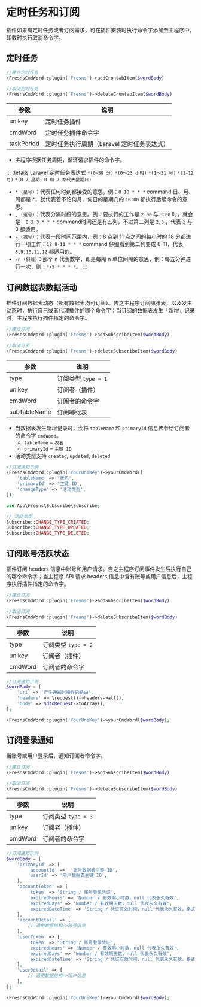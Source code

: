 # 定时任务和订阅

插件如果有定时任务或者订阅需求，可在插件安装时执行命令字添加至主程序中，卸载时执行取消命令字。

## 定时任务

```php
//建立定时任务
\FresnsCmdWord::plugin('Fresns')->addCrontabItem($wordBody)

//取消定时任务
\FresnsCmdWord::plugin('Fresns')->deleteCrontabItem($wordBody)
```

| 参数 | 说明 |
| --- | --- |
| unikey | 定时任务插件 |
| cmdWord | 定时任务插件命令字 |
| taskPeriod | 定时任务执行周期（Laravel 定时任务表达式） |

- 主程序根据任务周期，循环请求插件的命令字。

::: details Laravel 定时任务表达式
`*(0~59 分)` `*(0～23 小时)` `*(1～31 号)` `*(1-12 月)` `*(0-7 星期，0 和 7 都代表星期日)`

- `* (星号)`：代表任何时刻都接受的意思。例：`0 10 * * *` command 日、月、周都是 *，就代表着不论何月、何日的星期几的 `10:00` 都执行后续命令的意思。
- `, (逗号)`：代表分隔时段的意思。例：要执行的工作是 `2:00` 与 `3:00` 时，就会是：`0 2,3 * * *` command时间还是有五列，不过第二列是 `2,3` ，代表 2 与 3 都适用。
- `- (减号)`：代表一段时间范围内，例：8 点到 11 点之间的每小时的 18 分都进行一项工作：`18 8-11 * * *` command 仔细看到第二列变成 8-11，代表 `8,9,10,11,12` 都适用的。
- `/n (斜线)`：那个 n 代表数字，即是每隔 n 单位间隔的意思，例：每五分钟进行一次，则：`*/5 * * * *`。
:::

## 订阅数据表数据活动

插件订阅数据表动态（所有数据表均可订阅）。告之主程序订阅哪张表，以及发生动态时，执行自己或者代理插件的哪个命令字；当订阅的数据表发生「新增」记录时，主程序执行插件指定的命令字。

```php
//建立订阅
\FresnsCmdWord::plugin('Fresns')->addSubscribeItem($wordBody)

//取消订阅
\FresnsCmdWord::plugin('Fresns')->deleteSubscribeItem($wordBody)
```

| 参数 | 说明 |
| --- | --- |
| type | 订阅类型 `type = 1` |
| unikey | 订阅者（插件） |
| cmdWord | 订阅者的命令字 |
| subTableName | 订阅哪张表 |

- 当数据表发生新增记录时，会将 `tableName` 和 `primaryId` 信息传参给订阅者的命令字 `cmdWord`。
    - `tableName` = `表名`
    - `primaryId` = `主键 ID`
- 活动类型支持 `created`, `updated`, `deleted`

```php
//订阅通知示例
\FresnsCmdWord::plugin('YourUniKey')->yourCmdWord([
    'tableName' => '表名',
    'primaryId' => '主键 ID',
    'changeType' => '活动类型',
]);
```

```php
use App\Fresns\Subscribe\Subscribe;

// 活动类型
Subscribe::CHANGE_TYPE_CREATED;
Subscribe::CHANGE_TYPE_UPDATED;
Subscribe::CHANGE_TYPE_DELETED;
```

## 订阅账号活跃状态

插件订阅 headers 信息中账号和用户请求。告之主程序订阅事件发生后执行自己的哪个命令字；当主程序 API 请求 headers 信息中含有账号或用户信息后，主程序执行插件指定的命令字。

```php
//建立订阅
\FresnsCmdWord::plugin('Fresns')->addSubscribeItem($wordBody)

//取消订阅
\FresnsCmdWord::plugin('Fresns')->deleteSubscribeItem($wordBody)
```

| 参数 | 说明 |
| --- | --- |
| type | 订阅类型 `type = 2` |
| unikey | 订阅者（插件） |
| cmdWord | 订阅者的命令字 |

```php
//订阅通知示例
$wordBody = [
    'uri' => '产生通知时操作的路由',
    'headers' => \request()->headers->all(),
    'body' => $dtoRequest->toArray(),
];

\FresnsCmdWord::plugin('YourUniKey')->yourCmdWord($wordBody);
```

## 订阅登录通知

当账号或用户登录后，通知订阅者命令字。

```php
//建立订阅
\FresnsCmdWord::plugin('Fresns')->addSubscribeItem($wordBody)

//取消订阅
\FresnsCmdWord::plugin('Fresns')->deleteSubscribeItem($wordBody)
```

| 参数 | 说明 |
| --- | --- |
| type | 订阅类型 `type = 3` |
| unikey | 订阅者（插件） |
| cmdWord | 订阅者的命令字 |

```php
//订阅通知示例
$wordBody = [
    'primaryId' => [
        'accountId' =>  '账号数据表主键 ID',
        'userId' => '用户数据表主键 ID',
    ],
    'accountToken' => [
        'token' => 'String / 账号登录凭证',
        'expiredHours' => 'Number / 有效期小时数，null 代表永久有效',
        'expiredDays' => 'Number / 有效期天数，null 代表永久有效',
        'expiredDateTime' => 'String / 凭证有效时间，null 代表永久有效，格式为 Y-m-d H:i:s'
    ],
    'accountDetail' => [
        // 通用数据结构->账号信息
    ],
    'userToken' => [
        'token' => 'String / 账号登录凭证',
        'expiredHours' => 'Number / 有效期小时数，null 代表永久有效',
        'expiredDays' => 'Number / 有效期天数，null 代表永久有效',
        'expiredDateTime' => 'String / 凭证有效时间，null 代表永久有效，格式为 Y-m-d H:i:s'
    ],
    'userDetail' => [
        // 通用数据结构->用户信息
    ],
];

\FresnsCmdWord::plugin('YourUniKey')->yourCmdWord($wordBody);
```
